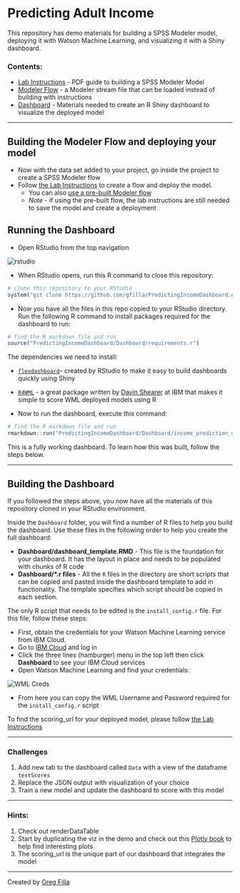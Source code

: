 # Predicting Adult Income
This repository has demo materials for building a SPSS Modeler model, deploying it with Watson Machine Learning, and visualizing it with a Shiny dashboard.

### Contents:

- [Lab Instructions](https://github.com/gfilla/PredictingIncomeDashboard/tree/master/Lab%20Instructions) - PDF guide to building a SPSS Modeler Model
- [Modeler Flow](https://github.com/gfilla/PredictingIncomeDashboard/tree/master/Modeler%20flow) - a Modeler stream file that can be loaded instead of building with instructions
- [Dashboard](https://github.com/gfilla/PredictingIncomeDashboard/tree/master/Dashboard) - Materials needed to create an R Shiny dashboard to visualize the deployed model


---


## Building the Modeler Flow and deploying your model

- Now with the data set added to your project, go inside the project to create a SPSS Modeler flow
- Follow [the Lab Instructions](https://github.com/gfilla/PredictingIncomeDashboard/tree/master/Lab%20Instructions) to create a flow and deploy the model.
  - You can also [use a pre-built Modeler flow](https://github.com/gfilla/PredictingIncomeDashboard/tree/master/Modeler%20flow)
  - *Note* - if using the pre-built flow, the lab instructions are still needed to save the model and create a deployment



## Running the Dashboard

- Open RStudio from the top navigation

![rstudio](https://github.com/gfilla/PredictingIncomeDashboard/blob/master/img/rstudio.png?raw=true)

- When RStudio opens, run this R command to close this repository:
```r
# clone this repository to your RStudio
system("git clone https://github.com/gfilla/PredictingIncomeDashboard.git")
```

- Now you have all the files in this repo copied to your RStudio directory. Run the following R command to install packages required for the dashboard to run:

```r
# find the R markdown file and run
source("PredictingIncomeDashboard/Dashboard/requirements.r")


```

The dependencies we need to install:
-  [`flexdashboard`](https://github.com/rstudio/flexdashboard)- created by RStudio to make it easy to build dashboards quickly using Shiny
- [`R4WML`](https://github.com/Davin-IBM/R4WML) - a great package written by [Davin Shearer](https://github.com/Davin-IBM) at IBM that makes it simple to score WML deployed models using R

- Now to run the dashboard, execute this command:

```r
# find the R markdown file and run
rmarkdown::run("PredictingIncomeDashboard/Dashboard/income_prediction_dashboard.Rmd")

```

This is a fully working dashboard.  To learn how this was built, follow the steps below.

---

## Building the Dashboard

If you followed the steps above, you now have all the materials of this repository cloned in your RStudio environment.

Inside the `Dashboard` folder, you will find a number of R files to help you build the dashboard.  Use these files in the following order to help you create the full dashboard:

- **Dashboard/dashboard_template.RMD** - This file is the foundation for your dashboard.  It has the layout in place and needs to be populated with chunks of R code
- **Dashboard/*.r files** - All the `R` files in the directory are short scripts that can be copied and pasted inside the dashboard template to add in functionality.  The template specifies which script should be copied in each section.

The only R script that needs to be edited is the `install_config.r` file.  For this file, follow these steps:

- First, obtain the credentials for your Watson Machine Learning service from IBM Cloud.  
- Go to [IBM Cloud](https://console.ng.bluemix.net/) and log in
- Click the three lines (hamburger) menu in the top left then click **Dashboard** to see your IBM Cloud services
- Open Watson Machine Learning and find your credentials:

![WML Creds](https://github.com/gfilla/PredictingIncomeDashboard/blob/master/img/getcreds.png?raw=true)

- From here you can copy the WML Username and Password required for the `install_config.r` script

To find the scoring_url for your deployed model, please follow [the Lab Instructions](https://github.com/gfilla/PredictingIncomeDashboard/tree/master/Lab%20Instructions)

---

### Challenges

1. Add new tab to the dashboard called `Data` with a view of the dataframe `testScores`
2. Replace the JSON output with visualization of your choice
3. Train a new model and update the dashboard to score with this model

---

### Hints:

1. Check out renderDataTable
2. Start by duplicating the viz in the demo and check out this [Plotly book](https://plotly-book.cpsievert.me/) to help find interesting plots
3. The scoring_url is the unique part of our dashboard that integrates the model

---

Created by [Greg Filla](https://www.linkedin.com/in/gfilla/)
